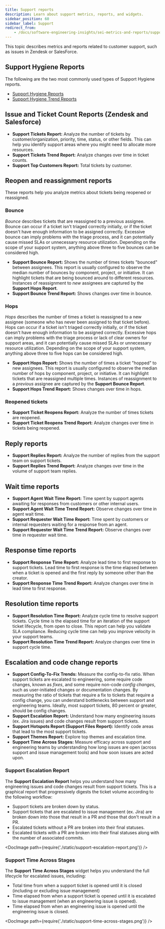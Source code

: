 ```yaml
---
title: Support reports
description: Learn about support metrics, reports, and widgets.
sidebar_position: 60
sidebar_label: Support
redirect_from:
    - /docs/software-engineering-insights/sei-metrics-and-reports/support-metrics
---
```


This topic describes metrics and reports related to customer support, such as issues in Zendesk or SalesForce.

## Support Hygiene Reports

The following are the two most commonly used types of Support Hygiene reports.

* [Support Hygiene Reports](/docs/software-engineering-insights/propelo-sei/analytics-and-reporting/hygiene-metrics#support-hygiene-reports)
* [Support Hygiene Trend Reports](/docs/software-engineering-insights/propelo-sei/analytics-and-reporting/hygiene-metrics#support-hygiene-reports)

## Issue and Ticket Count Reports (Zendesk and Salesforce)

* **Support Tickets Report:** Analyze the number of tickets by customer/organization, priority, time, status, or other fields. This can help you identify support areas where you might need to allocate more resources.
* **Support Tickets Trend Report:** Analyze changes over time in ticket counts.
* **Support Top Customers Report:** Total tickets by customer.

## Reopen and reassignment reports

These reports help you analyze metrics about tickets being reopened or reassigned.

### Bounce

_Bounce_ describes tickets that are reassigned to a previous assignee. Bounce can occur if a ticket isn't triaged correctly initially, or if the ticket doesn't have enough information to be assigned correctly. Excessive bounce can imply problems with the triage process, and it can potentially cause missed SLAs or unnecessary resource utilization. Depending on the scope of your support system, anything above three to five bounces can be considered high.

* **Support Bounce Report:** Shows the number of times tickets "bounced" between assignees. This report is usually configured to observe the median number of bounces by component, project, or initiative. It can highlight tickets that are being bounced around to different resources. Instances of reassignment to *new* assignees are captured by the **Support Hops Report**.
* **Support Bounce Trend Report:** Shows changes over time in bounce.

### Hops

_Hops_ describes the number of times a ticket is reassigned to a new assignee (someone who has never been assigned to that ticket before). Hops can occur if a ticket isn't triaged correctly initially, or if the ticket doesn't have enough information to be assigned correctly. Excessive hops can imply problems with the triage process or lack of clear owners for support areas, and it can potentially cause missed SLAs or unnecessary resource utilization. Depending on the scope of your support system, anything above three to five hops can be considered high.

* **Support Hops Report:** Shows the number of times a ticket "hopped" to new assignees. This report is usually configured to observe the median number of hops by component, project, or initiative. It can highlight tickets that are reassigned multiple times. Instances of reassignment to a *previous* assignee are captured by the **Support Bounce Report**.
* **Support Hops Trend Report:** Shows changes over time in hops.

### Reopened tickets

* **Support Ticket Reopens Report:** Analyze the number of times tickets are reopened.
* **Support Ticket Reopens Trend Report:** Analyze changes over time in tickets being reopened.

## Reply reports

* **Support Replies Report:** Analyze the number of replies from the support team on support tickets.
* **Support Replies Trend Report:** Analyze changes over time in the volume of support team replies.

## Wait time reports

* **Support Agent Wait Time Report:** Time spent by support agents awaiting for responses from customers or other internal users.
* **Support Agent Wait Time Trend Report:** Observe changes over time in agent wait time.
* **Support Requester Wait Time Report:** Time spent by customers or internal requesters waiting for a response from an agent.
* **Support Requester Wait Time Trend Report:** Observe changes over time in requester wait time.

## Response time reports

* **Support Response Time Report:** Analyze lead time to first response to support tickets. Lead time to first response is the time elapsed between when a ticket is opened and the first reply by someone other than the creator.
* **Support Response Time Trend Report:** Analyze changes over time in lead time to first response.

## Resolution time reports

* **Support Resolution Time Report:** Analyze cycle time to resolve support tickets. Cycle time is the elapsed time for an iteration of the support ticket lifecycle, from open to close. This report can help you validate SLA compliance. Reducing cycle time can help you improve velocity in your support teams.
* **Support Resolution Time Trend Report:** Analyze changes over time in support cycle time.

## Escalation and code change reports

* **Support Config-To-Fix Trends:** Measure the config-to-fix ratio. When support tickets are escalated to engineering, some require code changes, known as *fixes*, and some require non-code *config changes*, such as user-initiated changes or documentation changes. By measuring the ratio of tickets that require a fix to tickets that require a config change, you can understand bottlenecks between support and engineering teams. Ideally, most support tickets, 80 percent or greater, should be config changes.
* **Support Escalation Report:** Understand how many engineering issues (ex. Jira issues) and code changes result from support tickets.
* **Support Hotspots Report (Support Files Report):** Identify code areas that lead to the most support tickets.
* **Support Themes Report:** Explore top themes and escalation time.
* **Support Time Across Stages:** Measure efficacy across support and engineering teams by understanding how long issues are open (across support and issue management tools) and how soon issues are acted upon.

### Support Escalation Report

The **Support Escalation Report** helps you understand how many engineering issues and code changes result from support tickets. This is a graphical report that progressively digests the ticket volume according to the following workflow:

* Support tickets are broken down by status.
* Support tickets that are escalated to issue management (ex. Jira) are broken down into those that result in a PR and those that don't result in a PR.
* Escalated tickets without a PR are broken into their final statuses.
* Escalated tickets with a PR are broken into their final statuses along with the number of associated commits.

<!-- ![](./static/support-escalation-report.png) -->

<DocImage path={require('./static/support-escalation-report.png')} />

### Support Time Across Stages

The **Support Time Across Stages** widget helps you understand the full lifecycle for escalated issues, including:

* Total time from when a support ticket is opened until it is closed (including or excluding issue management)
* Time elapsed from when a support ticket is opened until it is escalated to issue management (when an engineering issue is opened).
* Time elapsed from when an engineering issue is opened until the engineering issue is closed.

<!-- ![](./static/support-time-across-stages.png) -->

<DocImage path={require('./static/support-time-across-stages.png')} />
